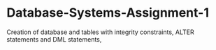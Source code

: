 # Database-Systems-Assignment-1
Creation of database and tables with integrity constraints, ALTER statements and DML statements, 
